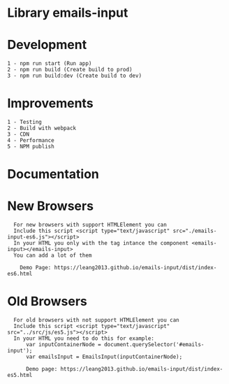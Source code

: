 # Library emails-input

# Development

    1 - npm run start (Run app)
    2 - npm run build (Create build to prod)
    3 - npm run build:dev (Create build to dev)
   
 # Improvements

    1 - Testing
    2 - Build with webpack
    3 - CDN
    4 - Performance
    5 - NPM publish
    
    
 # Documentation
 
 # New Browsers
 
      For new browsers with support HTMLElement you can
      Include this script <script type="text/javascript" src="./emails-input-es6.js"></script>
      In your HTML you only with the tag intance the component <emails-input></emails-input>
      You can add a lot of them
      
        Demo Page: https://leang2013.github.io/emails-input/dist/index-es6.html
 # Old Browsers
      
      For old browsers with not support HTMLElement you can
      Include this script <script type="text/javascript" src="../src/js/es5.js"></script>
      In your HTML you need to do this for example:
          var inputContainerNode = document.querySelector('#emails-input');
          var emailsInput = EmailsInput(inputContainerNode);
          
          Demo page: https://leang2013.github.io/emails-input/dist/index-es5.html
      
